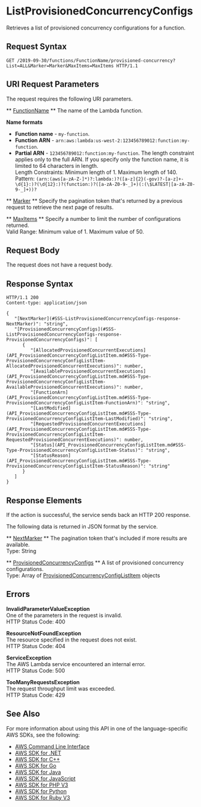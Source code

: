 # ListProvisionedConcurrencyConfigs<a name="API_ListProvisionedConcurrencyConfigs"></a>

Retrieves a list of provisioned concurrency configurations for a function\.

## Request Syntax<a name="API_ListProvisionedConcurrencyConfigs_RequestSyntax"></a>

```
GET /2019-09-30/functions/FunctionName/provisioned-concurrency?List=ALL&Marker=Marker&MaxItems=MaxItems HTTP/1.1
```

## URI Request Parameters<a name="API_ListProvisionedConcurrencyConfigs_RequestParameters"></a>

The request requires the following URI parameters\.

 ** [FunctionName](#API_ListProvisionedConcurrencyConfigs_RequestSyntax) **   <a name="SSS-ListProvisionedConcurrencyConfigs-request-FunctionName"></a>
The name of the Lambda function\.  

**Name formats**
+  **Function name** \- `my-function`\.
+  **Function ARN** \- `arn:aws:lambda:us-west-2:123456789012:function:my-function`\.
+  **Partial ARN** \- `123456789012:function:my-function`\.
The length constraint applies only to the full ARN\. If you specify only the function name, it is limited to 64 characters in length\.  
Length Constraints: Minimum length of 1\. Maximum length of 140\.  
Pattern: `(arn:(aws[a-zA-Z-]*)?:lambda:)?([a-z]{2}(-gov)?-[a-z]+-\d{1}:)?(\d{12}:)?(function:)?([a-zA-Z0-9-_]+)(:(\$LATEST|[a-zA-Z0-9-_]+))?` 

 ** [Marker](#API_ListProvisionedConcurrencyConfigs_RequestSyntax) **   <a name="SSS-ListProvisionedConcurrencyConfigs-request-Marker"></a>
Specify the pagination token that's returned by a previous request to retrieve the next page of results\.

 ** [MaxItems](#API_ListProvisionedConcurrencyConfigs_RequestSyntax) **   <a name="SSS-ListProvisionedConcurrencyConfigs-request-MaxItems"></a>
Specify a number to limit the number of configurations returned\.  
Valid Range: Minimum value of 1\. Maximum value of 50\.

## Request Body<a name="API_ListProvisionedConcurrencyConfigs_RequestBody"></a>

The request does not have a request body\.

## Response Syntax<a name="API_ListProvisionedConcurrencyConfigs_ResponseSyntax"></a>

```
HTTP/1.1 200
Content-type: application/json

{
   "[NextMarker](#SSS-ListProvisionedConcurrencyConfigs-response-NextMarker)": "string",
   "[ProvisionedConcurrencyConfigs](#SSS-ListProvisionedConcurrencyConfigs-response-ProvisionedConcurrencyConfigs)": [ 
      { 
         "[AllocatedProvisionedConcurrentExecutions](API_ProvisionedConcurrencyConfigListItem.md#SSS-Type-ProvisionedConcurrencyConfigListItem-AllocatedProvisionedConcurrentExecutions)": number,
         "[AvailableProvisionedConcurrentExecutions](API_ProvisionedConcurrencyConfigListItem.md#SSS-Type-ProvisionedConcurrencyConfigListItem-AvailableProvisionedConcurrentExecutions)": number,
         "[FunctionArn](API_ProvisionedConcurrencyConfigListItem.md#SSS-Type-ProvisionedConcurrencyConfigListItem-FunctionArn)": "string",
         "[LastModified](API_ProvisionedConcurrencyConfigListItem.md#SSS-Type-ProvisionedConcurrencyConfigListItem-LastModified)": "string",
         "[RequestedProvisionedConcurrentExecutions](API_ProvisionedConcurrencyConfigListItem.md#SSS-Type-ProvisionedConcurrencyConfigListItem-RequestedProvisionedConcurrentExecutions)": number,
         "[Status](API_ProvisionedConcurrencyConfigListItem.md#SSS-Type-ProvisionedConcurrencyConfigListItem-Status)": "string",
         "[StatusReason](API_ProvisionedConcurrencyConfigListItem.md#SSS-Type-ProvisionedConcurrencyConfigListItem-StatusReason)": "string"
      }
   ]
}
```

## Response Elements<a name="API_ListProvisionedConcurrencyConfigs_ResponseElements"></a>

If the action is successful, the service sends back an HTTP 200 response\.

The following data is returned in JSON format by the service\.

 ** [NextMarker](#API_ListProvisionedConcurrencyConfigs_ResponseSyntax) **   <a name="SSS-ListProvisionedConcurrencyConfigs-response-NextMarker"></a>
The pagination token that's included if more results are available\.  
Type: String

 ** [ProvisionedConcurrencyConfigs](#API_ListProvisionedConcurrencyConfigs_ResponseSyntax) **   <a name="SSS-ListProvisionedConcurrencyConfigs-response-ProvisionedConcurrencyConfigs"></a>
A list of provisioned concurrency configurations\.  
Type: Array of [ProvisionedConcurrencyConfigListItem](API_ProvisionedConcurrencyConfigListItem.md) objects

## Errors<a name="API_ListProvisionedConcurrencyConfigs_Errors"></a>

 **InvalidParameterValueException**   
One of the parameters in the request is invalid\.  
HTTP Status Code: 400

 **ResourceNotFoundException**   
The resource specified in the request does not exist\.  
HTTP Status Code: 404

 **ServiceException**   
The AWS Lambda service encountered an internal error\.  
HTTP Status Code: 500

 **TooManyRequestsException**   
The request throughput limit was exceeded\.  
HTTP Status Code: 429

## See Also<a name="API_ListProvisionedConcurrencyConfigs_SeeAlso"></a>

For more information about using this API in one of the language\-specific AWS SDKs, see the following:
+  [AWS Command Line Interface](https://docs.aws.amazon.com/goto/aws-cli/lambda-2015-03-31/ListProvisionedConcurrencyConfigs) 
+  [AWS SDK for \.NET](https://docs.aws.amazon.com/goto/DotNetSDKV3/lambda-2015-03-31/ListProvisionedConcurrencyConfigs) 
+  [AWS SDK for C\+\+](https://docs.aws.amazon.com/goto/SdkForCpp/lambda-2015-03-31/ListProvisionedConcurrencyConfigs) 
+  [AWS SDK for Go](https://docs.aws.amazon.com/goto/SdkForGoV1/lambda-2015-03-31/ListProvisionedConcurrencyConfigs) 
+  [AWS SDK for Java](https://docs.aws.amazon.com/goto/SdkForJava/lambda-2015-03-31/ListProvisionedConcurrencyConfigs) 
+  [AWS SDK for JavaScript](https://docs.aws.amazon.com/goto/AWSJavaScriptSDK/lambda-2015-03-31/ListProvisionedConcurrencyConfigs) 
+  [AWS SDK for PHP V3](https://docs.aws.amazon.com/goto/SdkForPHPV3/lambda-2015-03-31/ListProvisionedConcurrencyConfigs) 
+  [AWS SDK for Python](https://docs.aws.amazon.com/goto/boto3/lambda-2015-03-31/ListProvisionedConcurrencyConfigs) 
+  [AWS SDK for Ruby V3](https://docs.aws.amazon.com/goto/SdkForRubyV3/lambda-2015-03-31/ListProvisionedConcurrencyConfigs) 
